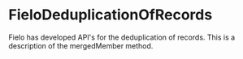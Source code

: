 # FieloDeduplicationOfRecords
Fielo has developed API's for the deduplication of records. This is a description of the mergedMember method.
